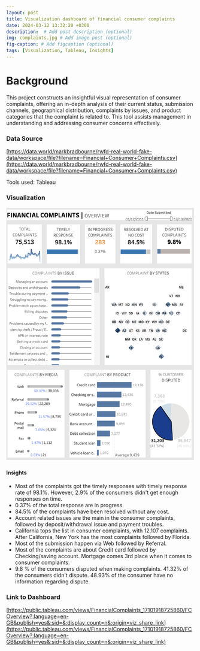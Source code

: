```yaml
---
layout: post
title: Visualization dashboard of financial consumer complaints
date: 2024-03-12 13:32:20 +0300
description:  # Add post description (optional)
img: complaints.jpg # Add image post (optional)
fig-caption: # Add figcaption (optional)
tags: [Visualization, Tableau, Insights]
---
```


# Background
This project constructs an insightful visual representation of consumer complaints, offering an in-depth analysis of their current status, submission channels, geographical distribution, complaints by issues, and product categories that the complaint is related to. This tool assists management in understanding and addressing consumer concerns effectively.

### Data Source
[https://data.world/markbradbourne/rwfd-real-world-fake-data/workspace/file?filename=Financial+Consumer+Complaints.csv](https://data.world/markbradbourne/rwfd-real-world-fake-data/workspace/file?filename=Financial+Consumer+Complaints.csv)

Tools used: Tableau

### Visualization
![Getting Started](/assets/img/consumer_complaints/dashboard.png)

#### Insights

- Most of the complaints got the timely responses with timely response rate of 98.1%. However, 2.9% of the consumers didn't get enough responses on time.
- 0.37% of the total response are in progress.
- 84.5% of the complaints have been resolved without any cost.
- Account related issues are the main in the consumer complaints, followed by deposit/withdrawal issue and payment troubles.
- California tops the list in consumer complaints, with 12,107 complaints. After California, New York has the most complaints followed by Florida.
- Most of the submission happen via Web followed by Referral.
- Most of the complaints are about Credit card followed by Checking/saving account. Mortgage comes 3rd place when it comes to consumer complaints.
- 9.8 % of the consumers disputed when making complaints. 41.32% of the consumers didn't dispute. 48.93% of the consumer have no information regarding dispute.

### Link to Dashboard
[https://public.tableau.com/views/FinancialComplaints_17101918725860/FCOverview?:language=en-GB&publish=yes&:sid=&:display_count=n&:origin=viz_share_link](https://public.tableau.com/views/FinancialComplaints_17101918725860/FCOverview?:language=en-GB&publish=yes&:sid=&:display_count=n&:origin=viz_share_link)
